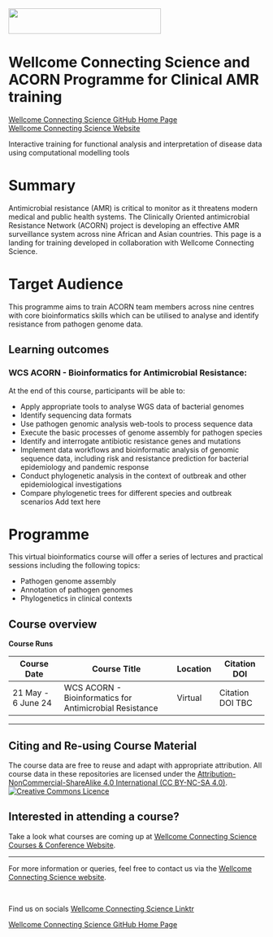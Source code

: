 <img src="https://coursesandconferences.wellcomeconnectingscience.org/wp-content/themes/wcc_courses_and_conferences/dist/assets/svg/logo.svg" width="300" height="50">

# Wellcome Connecting Science and ACORN Programme for Clinical AMR training

[Wellcome Connecting Science GitHub Home Page](https://github.com/WCSCourses) <br /> 
[Wellcome Connecting Science Website](https://coursesandconferences.wellcomeconnectingscience.org/)

Interactive training for functional analysis and interpretation of disease data using computational modelling tools

# Summary

Antimicrobial resistance (AMR) is critical to monitor as it threatens modern medical and public health systems. The Clinically Oriented antimicrobial Resistance Network (ACORN) project is developing an effective AMR surveillance system across nine African and Asian countries. This page is a landing for training developed in collaboration with Wellcome Connecting Science. 

# Target Audience

This programme aims to train ACORN team members across nine centres with core bioinformatics skills which can be utilised to analyse and identify resistance from pathogen genome data.

## Learning outcomes
### WCS ACORN - Bioinformatics for Antimicrobial Resistance:
At the end of this course, participants will be able to:

- Apply appropriate tools to analyse WGS data of bacterial genomes
- Identify sequencing data formats
- Use pathogen genomic analysis web-tools to process sequence data
- Execute the basic processes of genome assembly for pathogen species
- Identify and interrogate antibiotic resistance genes and mutations
- Implement data workflows and bioinformatic analysis of genomic sequence data, including risk and resistance prediction for bacterial epidemiology and pandemic response
- Conduct phylogenetic analysis in the context of outbreak and other epidemiological investigations
- Compare phylogenetic trees for different species and outbreak scenarios
Add text here

# Programme

This virtual bioinformatics course will offer a series of lectures and practical sessions including the following topics:

- Pathogen genome assembly
- Annotation of pathogen genomes
- Phylogenetics in clinical contexts
  
## Course overview

**Course Runs**      

| Course Date | Course Title | Location |Citation DOI |
|-------------|--------------|----------|-------------|
| 21 May - 6 June 24  | WCS ACORN - Bioinformatics for Antimicrobial Resistance | Virtual |Citation DOI TBC |

******

## Citing and Re-using Course Material

The course data are free to reuse and adapt with appropriate attribution. All course data in these repositories are licensed under the <a rel="license" href="https://creativecommons.org/licenses/by-nc-sa/4.0/">Attribution-NonCommercial-ShareAlike 4.0 International (CC BY-NC-SA 4.0)</a>. <a rel="license" href="http://creativecommons.org/licenses/by/4.0/"><img alt="Creative Commons Licence" style="border-width:0" src="https://i.creativecommons.org/l/by-nc-sa/4.0/88x31.png" /></a><br /> 

## Interested in attending a course?

Take a look what courses are coming up at [Wellcome Connecting Science Courses & Conference Website](https://coursesandconferences.wellcomeconnectingscience.org/our-events/).

---

For more information or queries, feel free to contact us via the [Wellcome Connecting Science website](https://coursesandconferences.wellcomeconnectingscience.org).

<br /> 

Find us on socials [Wellcome Connecting Science Linktr](https://linktr.ee/eventswcs)

[Wellcome Connecting Science GitHub Home Page](https://github.com/WCSCourses) 
